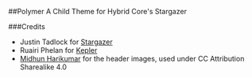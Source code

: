 ##Polymer
A Child Theme for Hybrid Core's Stargazer


###Credits
- Justin Tadlock for [Stargazer](https://wordpress.org/themes/stargazer)
- Ruairi Phelan for [Kepler](https://wordpress.org/themes/kepler)
- [Midhun Harikumar](http://midhunhk.blogspot.in/2014/07/android-l-release-artwork.html) for the header images, used under CC Attribution Sharealike 4.0

